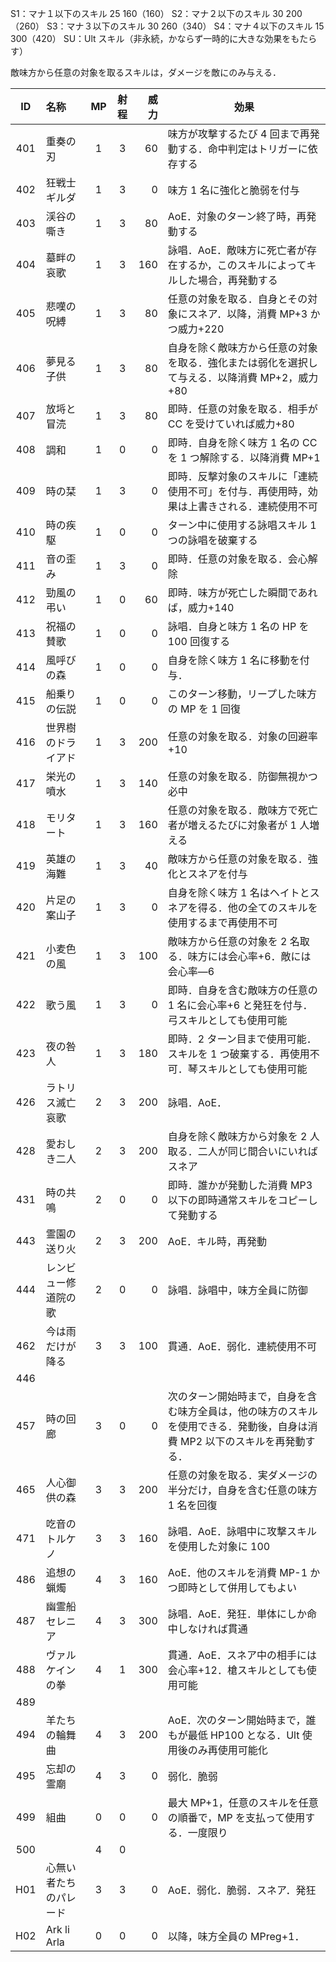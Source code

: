 S1：マナ１以下のスキル 25 160（160）
S2：マナ２以下のスキル 30 200（260）
S3：マナ３以下のスキル 30 260（340）
S4：マナ４以下のスキル 15 300（420）
SU：Ult スキル（非永続，かならず一時的に大きな効果をもたらす）

敵味方から任意の対象を取るスキルは，ダメージを敵にのみ与える．

| ID  | 名称                   | MP  | 射程 | 威力 | 効果                                                                                                                        |
| :-: | :--------------------- | :-: | :--: | ---: | --------------------------------------------------------------------------------------------------------------------------- |
| 401 | 重奏の刃               |  1  |  3   |   60 | 味方が攻撃するたび 4 回まで再発動する．命中判定はトリガーに依存する                                                         |
| 402 | 狂戦士ギルダ           |  1  |  3   |    0 | 味方 1 名に強化と脆弱を付与                                                                                                 |
| 403 | 渓谷の嘶き             |  1  |  3   |   80 | AoE．対象のターン終了時，再発動する                                                                                         |
| 404 | 墓畔の哀歌             |  1  |  3   |  160 | 詠唱．AoE．敵味方に死亡者が存在するか，このスキルによってキルした場合，再発動する                                           |
| 405 | 悲嘆の呪縛             |  1  |  3   |   80 | 任意の対象を取る．自身とその対象にスネア．以降，消費 MP+3 かつ威力+220                                                      |
| 406 | 夢見る子供             |  1  |  3   |   80 | 自身を除く敵味方から任意の対象を取る．強化または弱化を選択して与える．以降消費 MP+2，威力+80                                |
| 407 | 放埓と冒涜             |  1  |  3   |   80 | 即時．任意の対象を取る．相手が CC を受けていれば威力+80                                                                     |
| 408 | 調和                   |  1  |  0   |    0 | 即時．自身を除く味方 1 名の CC を 1 つ解除する．以降消費 MP+1                                                               |
| 409 | 時の栞                 |  1  |  3   |    0 | 即時．反撃対象のスキルに「連続使用不可」を付与．再使用時，効果は上書きされる．連続使用不可                                  |
| 410 | 時の疾駆               |  1  |  0   |    0 | ターン中に使用する詠唱スキル 1 つの詠唱を破棄する                                                                           |
| 411 | 音の歪み               |  1  |  3   |    0 | 即時．任意の対象を取る．会心解除                                                                                            |
| 412 | 勁風の弔い             |  1  |  0   |   60 | 即時．味方が死亡した瞬間であれば，威力+140                                                                                  |
| 413 | 祝福の賛歌             |  1  |  0   |    0 | 詠唱．自身と味方 1 名の HP を 100 回復する                                                                                  |
| 414 | 風呼びの森             |  1  |  0   |    0 | 自身を除く味方 1 名に移動を付与．                                                                                           |
| 415 | 船乗りの伝説           |  1  |  0   |    0 | このターン移動，リープした味方の MP を 1 回復                                                                               |
| 416 | 世界樹のドライアド     |  1  |  3   |  200 | 任意の対象を取る．対象の回避率+10                                                                                           |
| 417 | 栄光の噴水             |  1  |  3   |  140 | 任意の対象を取る．防御無視かつ必中                                                                                          |
| 418 | モリタート             |  1  |  3   |  160 | 任意の対象を取る．敵味方で死亡者が増えるたびに対象者が 1 人増える                                                           |
| 419 | 英雄の海難             |  1  |  3   |   40 | 敵味方から任意の対象を取る．強化とスネアを付与                                                                              |
| 420 | 片足の案山子           |  1  |  3   |    0 | 自身を除く味方 1 名はヘイトとスネアを得る．他の全てのスキルを使用するまで再使用不可                                         |
| 421 | 小麦色の風             |  1  |  3   |  100 | 敵味方から任意の対象を 2 名取る．味方には会心率+6．敵には会心率―6                                                           |
| 422 | 歌う風                 |  1  |  3   |    0 | 即時．自身を含む敵味方の任意の 1 名に会心率+6 と発狂を付与．弓スキルとしても使用可能                                        |
| 423 | 夜の咎人               |  1  |  3   |  180 | 即時．2 ターン目まで使用可能．スキルを 1 つ破棄する．再使用不可．琴スキルとしても使用可能                                   |
| 426 | ラトリス滅亡哀歌       |  2  |  3   |  200 | 詠唱．AoE．                                                                                                                 |
| 428 | 愛おしき二人           |  2  |  3   |  200 | 自身を除く敵味方から対象を 2 人取る．二人が同じ間合いにいればスネア                                                         |
| 431 | 時の共鳴               |  2  |  0   |    0 | 即時．誰かが発動した消費 MP3 以下の即時通常スキルをコピーして発動する                                                       |
| 443 | 霊園の送り火           |  2  |  3   |  200 | AoE．キル時，再発動                                                                                                         |
| 444 | レンビュー修道院の歌   |  2  |  0   |    0 | 詠唱．詠唱中，味方全員に防御                                                                                                |
| 462 | 今は雨だけが降る       |  3  |  3   |  100 | 貫通．AoE．弱化．連続使用不可                                                                                               |
| 446 |                        |     |      |      |                                                                                                                             |
| 457 | 時の回廊               |  3  |  0   |    0 | 次のターン開始時まで，自身を含む味方全員は，他の味方のスキルを使用できる．発動後，自身は消費 MP2 以下のスキルを再発動する． |
| 465 | 人心御供の森           |  3  |  3   |  200 | 任意の対象を取る．実ダメージの半分だけ，自身を含む任意の味方 1 名を回復                                                     |
| 471 | 吃音のトルケノ         |  3  |  3   |  160 | 詠唱．AoE．詠唱中に攻撃スキルを使用した対象に 100                                                                           |
| 486 | 追想の蝋燭             |  4  |  3   |  160 | AoE．他のスキルを消費 MP-1 かつ即時として併用してもよい                                                                     |
| 487 | 幽霊船セレニア         |  4  |  3   |  300 | 詠唱．AoE．発狂．単体にしか命中しなければ貫通                                                                               |
| 488 | ヴァルケインの拳       |  4  |  1   |  300 | 貫通．AoE．スネア中の相手には会心率+12．槍スキルとしても使用可能                                                            |
| 489 |                        |     |      |      |
| 494 | 羊たちの輪舞曲         |  4  |  3   |  200 | AoE．次のターン開始時まで，誰もが最低 HP100 となる．Ult 使用後のみ再使用可能化                                              |
| 495 | 忘却の霊廟             |  4  |  3   |    0 | 弱化．脆弱                                                                                                                  |
| 499 | 組曲                   |  0  |  0   |    0 | 最大 MP+1，任意のスキルを任意の順番で，MP を支払って使用する．一度限り                                                      |
| 500 |                        |  4  |  0   |      |                                                                                                                             |
| H01 | 心無い者たちのパレード |  3  |  3   |    0 | AoE．弱化．脆弱．スネア．発狂                                                                                               |
| H02 | Ark li Arla            |  0  |  0   |    0 | 以降，味方全員の MPreg+1．                                                                                                  |
